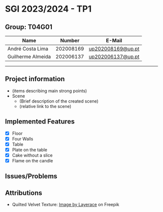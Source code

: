 # SGI 2023/2024 - TP1

## Group: T04G01

| Name              | Number    | E-Mail            |
| ----------------- | --------- | ----------------- |
| André Costa Lima  | 202008169 | up202008169@up.pt |
| Guilherme Almeida | 202006137 | up202006137@up.pt |

---

## Project information

-   (items describing main strong points)
-   Scene
    -   (Brief description of the created scene)
    -   (relative link to the scene)

## Implemented Features

-   [x] Floor
-   [x] Four Walls
-   [x] Table
-   [x] Plate on the table
-   [x] Cake without a slice
-   [x] Flame on the candle

## Issues/Problems

## Attributions

- Quilted Velvet Texture: <a href="https://www.freepik.com/free-vector/springy-white-background_838161.htm#query=quilted%20velvet%20texture&position=0&from_view=search&track=ais">Image by Layerace</a> on Freepik
